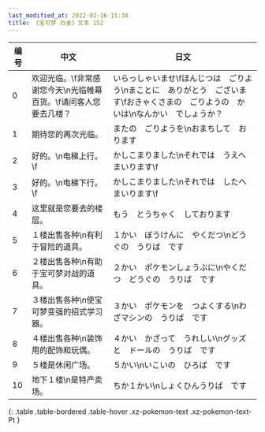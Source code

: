 ```yaml
---
last_modified_at: 2022-02-16 15:38
title: 《宝可梦 白金》文本 152
---
```

| 编号 | 中文 | 日文 |
| ---- | ---- | ---- |
| 0 | 欢迎光临。\f非常感谢您今天\n光临帷幕百货。\f请问客人您要去几楼？ | いらっしゃいませ\fほんじつは　ごりよう\nまことに　ありがとう　ございます\fおきゃくさまの　ごりようの　かいは\nなんかい　でしょうか？ |
| 1 | 期待您的再次光临。 | またの　ごりようを\nおまちして　おります |
| 2 | 好的。\n电梯上行。\f | かしこまりました\nそれでは　うえへ　まいります\f |
| 3 | 好的。\n电梯下行。\f | かしこまりました\nそれでは　したへ　まいります\f |
| 4 | 这里就是您要去的楼层。 | もう　とうちゃく　しております |
| 5 | １楼出售各种\n有利于冒险的道具。 | １かい　ぼうけんに　やくだつ\nどうぐの　うりば　です |
| 6 | ２楼出售各种\n有助于宝可梦对战的道具。 | ２かい　ポケモンしょうぶに\nやくだつ　どうぐの　うりば　です |
| 7 | ３楼出售各种\n使宝可梦变强的招式学习器。 | ３かい　ポケモンを　つよくする\nわざマシンの　うりば　です |
| 8 | ４楼出售各种\n装饰用的配饰和玩偶。 | ４かい　かざって　うれしい\nグッズと　ドールの　うりば　です |
| 9 | ５楼是休闲广场。 | ５かい\nいこいの　ひろば　です |
| 10 | 地下１楼\n是特产卖场。 | ちか１かい\nしょくひんうりば　です |
{: .table .table-bordered .table-hover .xz-pokemon-text .xz-pokemon-text-Pt }